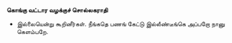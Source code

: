 **கொங்கு வட்டார வழக்குச் சொல்லகராதி**
- இல்லையென்று கூறினீர்கள். நீங்கதெ பணங் கேட்டு இல்லீண்டீங்கெ அப்பறோ நானு கெளம்பறே.

